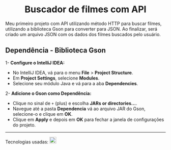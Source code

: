 <h1 align="center">Buscador de filmes com API</h1>
Meu primeiro projeto com API utilizando método HTTP para buscar filmes, utilizando a biblioteca Gson para converter para JSON. Ao finalizar, será criado um arquivo JSON com os dados dos filmes buscados pelo usuário.
<h2>Dependência - Biblioteca Gson</h2>        

1- **Configure o IntelliJ IDEA:**
- No IntelliJ IDEA, vá para o menu **File** > **Project Structure**.
- Em **Project Settings**, selecione **Modules**.
- Selecione seu módulo Java e vá para a aba **Dependencies**.
   

2- **Adicione o Gson como Dependência:**
- Clique no sinal de `+` (plus) e escolha **JARs or directories...**.
- Navegue até a pasta **Dependencia** vá ao arquivo JAR do Gson, selecione-o e clique em **OK**.
- Clique em **Apply** e depois em **OK** para fechar a janela de configurações do projeto.
<hr>
Tecnologias usadas: <a href="#" title="Java"><img src="https://github.com/get-icon/geticon/blob/master/icons/java.svg" alt="Java" width="21px" height="21px">

